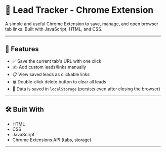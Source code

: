 # 🔖 Lead Tracker - Chrome Extension

A simple and useful Chrome Extension to save, manage, and open browser tab links. Built with JavaScript, HTML, and CSS.

---

## 🚀 Features

- ✅ Save the current tab's URL with one click
- ✍️ Add custom leads/links manually
- 📋 View saved leads as clickable links
- 🗑️ Double-click delete button to clear all leads
- 💾 Data is saved in `localStorage` (persists even after closing the browser)

---

## 🛠️ Built With

- HTML
- CSS
- JavaScript
- Chrome Extensions API (tabs, storage)

---


